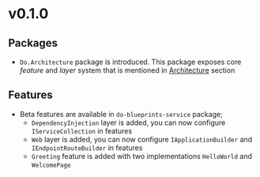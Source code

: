 # v0.1.0

## Packages

- `Do.Architecture` package is introduced. This package exposes core _feature_
  and _layer_ system that is mentioned in
  [Architecture](../architecture/README.md) section

## Features

- Beta features are available in `do-blueprints-service` package;
  - `DependencyInjection` layer is added, you can now configure
    `IServiceCollection` in features
  - `Web` layer is added, you can now configure `IApplicationBuilder` and
    `IEndpointRouteBuilder` in features
  - `Greeting` feature is added with two implementations `HelloWorld` and
    `WelcomePage`
